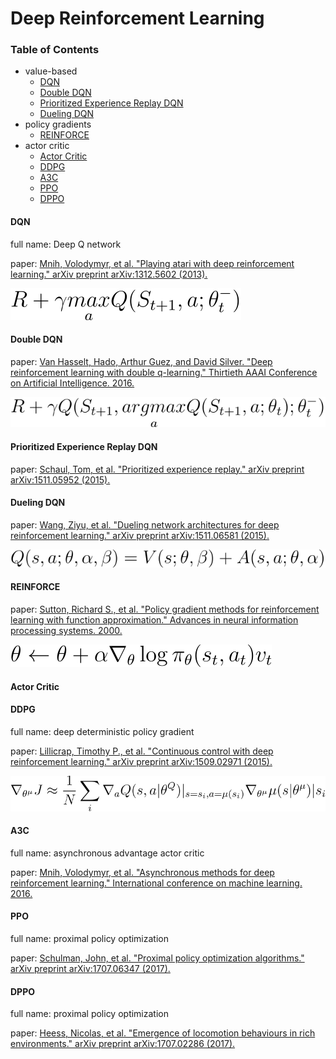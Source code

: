 # Deep Reinforcement Learning

### Table of Contents
- value-based
  - <a href="#DQN">DQN</a>
  - <a href="#DoubleDQN">Double DQN</a>
  - <a href="#PrioritizedExperienceReplayDQN">Prioritized Experience Replay DQN</a>
  - <a href="#DuelingDQN">Dueling DQN</a>
- policy gradients
  - <a href="#REINFORCE">REINFORCE</a>
- actor critic
  - <a href="#ActorCritic">Actor Critic</a>
  - <a href="#DDPG">DDPG</a>
  - <a href="#A3C">A3C</a>
  - <a href="#PPO">PPO</a>
  - <a href="#DPPO">DPPO</a>

#### <a name="DQN">DQN</a>
full name: Deep Q network

paper: [Mnih, Volodymyr, et al. "Playing atari with deep reinforcement learning." arXiv preprint arXiv:1312.5602 (2013).](https://arxiv.org/pdf/1312.5602.pdf\))

![DQN](https://github.com/YunlianMoon/AILibrary/blob/master/ReinforcementLearning/images/DQN.svg "DQN")

#### <a name="DoubleDQN">Double DQN</a>
paper: [Van Hasselt, Hado, Arthur Guez, and David Silver. "Deep reinforcement learning with double q-learning." Thirtieth AAAI Conference on Artificial Intelligence. 2016.](https://www.aaai.org/ocs/index.php/AAAI/AAAI16/paper/download/12389/11847)

![DoubleDQN](https://github.com/YunlianMoon/AILibrary/blob/master/ReinforcementLearning/images/DoubleDQN.svg "DoubleDQN")

#### <a name="PrioritizedExperienceReplayDQN">Prioritized Experience Replay DQN</a>
paper: [Schaul, Tom, et al. "Prioritized experience replay." arXiv preprint arXiv:1511.05952 (2015).](https://arxiv.org/pdf/1511.05952.pdf)

#### <a name="DuelingDQN">Dueling DQN</a>
paper: [Wang, Ziyu, et al. "Dueling network architectures for deep reinforcement learning." arXiv preprint arXiv:1511.06581 (2015).](https://arxiv.org/pdf/1511.06581.pdf)

![DuelingDQN](https://github.com/YunlianMoon/AILibrary/blob/master/ReinforcementLearning/images/DuelingDQN.svg "DuelingDQN")

#### <a name="REINFORCE">REINFORCE</a>
paper: [Sutton, Richard S., et al. "Policy gradient methods for reinforcement learning with function approximation." Advances in neural information processing systems. 2000.](http://papers.nips.cc/paper/1713-policy-gradient-methods-for-reinforcement-learning-with-function-approximation.pdf)

![REINFORCE](https://github.com/YunlianMoon/AILibrary/blob/master/ReinforcementLearning/images/REINFORCE.svg "REINFORCE")

#### <a name="ActorCritic">Actor Critic</a>

#### <a name="DDPG">DDPG</a>
full name: deep deterministic policy gradient

paper: [Lillicrap, Timothy P., et al. "Continuous control with deep reinforcement learning." arXiv preprint arXiv:1509.02971 (2015).](https://arxiv.org/pdf/1509.02971.pdf)

![DDPG](https://github.com/YunlianMoon/AILibrary/blob/master/ReinforcementLearning/images/DDPG.svg "DDPG")

#### <a name="A3C">A3C</a>
full name: asynchronous advantage actor critic

paper: [Mnih, Volodymyr, et al. "Asynchronous methods for deep reinforcement learning." International conference on machine learning. 2016.](http://proceedings.mlr.press/v48/mniha16.pdf)

#### <a name="PPO">PPO</a>
full name: proximal policy optimization

paper: [Schulman, John, et al. "Proximal policy optimization algorithms." arXiv preprint arXiv:1707.06347 (2017).](https://arxiv.org/pdf/1707.06347.pdf)

#### <a name="DPPO">DPPO</a>
full name: proximal policy optimization

paper: [Heess, Nicolas, et al. "Emergence of locomotion behaviours in rich environments." arXiv preprint arXiv:1707.02286 (2017).](https://arxiv.org/pdf/1707.02286.pdf)






